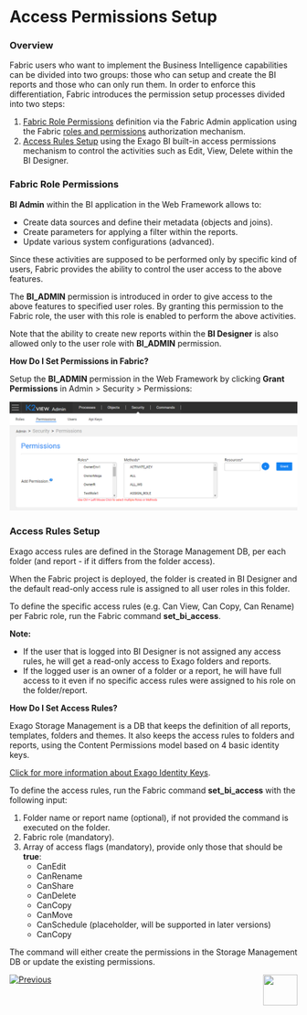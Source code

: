 # Access Permissions Setup

### Overview

Fabric users who want to implement the Business Intelligence capabilities can be divided into two groups: those who can setup and create the BI reports and those who can only run them. In order to enforce this differentiation, Fabric introduces the permission setup processes divided into two steps:

1. [Fabric Role Permissions](02_Permissions_Setup.md#Fabric-Role-Permissions) definition via the Fabric Admin application using the Fabric [roles and permissions](/articles/17_fabric_credentials/01_fabric_credentials_overview.md) authorization mechanism.
2. [Access Rules Setup](02_Permissions_Setup.md#Access-Rules-Setup) using the Exago BI built-in access permissions mechanism to control the activities such as Edit, View, Delete within the BI Designer. 

### Fabric Role Permissions 

**BI Admin** within the BI application in the Web Framework allows to:

* Create data sources and define their metadata (objects and joins).
* Create parameters for applying a filter within the reports.
* Update various system configurations (advanced).

Since these activities are supposed to be performed only by specific kind of users, Fabric provides the ability to control the user access to the above features. 

The **BI_ADMIN** permission is introduced in order to give access to the above features to specified user roles. By granting this permission to the Fabric role, the user with this role is enabled to perform the above activities.

Note that the ability to create new reports within the **BI Designer** is also allowed only to the user role with **BI_ADMIN** permission.

**How Do I Set Permissions in Fabric?**

Setup the **BI_ADMIN** permission in the Web Framework by clicking **Grant Permissions** in Admin > Security > Permissions:

<img src="images/permissions_setup_0.PNG" alt="image" />

### Access Rules Setup

Exago access rules are defined in the Storage Management DB, per each folder (and report - if it differs from the folder access).

When the Fabric project is deployed, the <project name> folder is created in BI Designer and the default read-only access rule is assigned to all user roles in this folder.

To define the specific access rules (e.g. Can View, Can Copy, Can Rename) per Fabric role, run the Fabric command **set_bi_access**.

**Note:**

- If the user that is logged into BI Designer is not assigned any access rules, he will get a read-only access to Exago folders and reports.
- If the logged user is an owner of a folder or a report, he will have full access to it even if no specific access rules were assigned to his role on the folder/report.

**How Do I Set Access Rules?**

Exago Storage Management is a DB that keeps the definition of all reports, templates, folders and themes. It also keeps the access rules to folders and reports, using the Content Permissions model based on 4 basic identity keys.

[Click for more information about Exago Identity Keys](https://support.exagoinc.com/hc/en-us/articles/360042587313#h_2ffb7d21-1f58-47bd-957d-55a4eace7ef0).

To define the access rules, run the Fabric command **set_bi_access** with the following input:

1. Folder name or report name (optional), if not provided the command is executed on the <project name> folder.
2. Fabric role (mandatory).
3. Array of access flags (mandatory), provide only those that should be **true**: 
   * CanEdit
   * CanRename
   * CanShare
   * CanDelete
   * CanCopy
   * CanMove
   * CanSchedule (placeholder, will be supported in later versions)
   * CanCopy

The command will either create the permissions in the Storage Management DB or update the existing permissions.



[![Previous](/articles/images/Previous.png)](01_Installation.md)[<img align="right" width="60" height="54" src="/articles/images/Next.png">](03_Metadata_Setup.md) 


